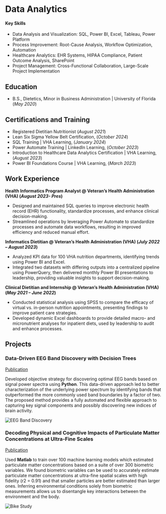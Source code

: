 # Data Analytics

#### Key Skills
- Data Analysis and Visualization: SQL, Power BI, Excel, Tableau, Power Platform
- Process Improvement: Root-Cause Analysis, Workflow Optimization, Automation
- Healthcare Analytics: EHR Systems, HIPAA Compliance, Patient Outcome Analysis, SharePoint
- Project Management: Cross-Functional Collaboration, Large-Scale Project Implementation


## Education	        		
- B.S., Dietetics, Minor in Business Administration | University of Florida (_May 2020_)

## Certifications and Training
- Registered Dietitian Nutritionist (_August 2021_)
- Lean Six Sigma Yellow Belt Certification, (_October 2024_)
- SQL Training | VHA Learning, (_January 2024_)
- Power Automate Training | LinkedIn Learning, (_October 2023_)
- Introduction to Healthcare Data Analytics Certification | VHA Learning, (_August 2023_)
- Power BI Foundations Course | VHA Learning, (_March 2023_)

## Work Experience
**Health Informatics Program Analyst  @ Veteran’s Health Administration (VHA) (_August 2023- Pres_)**
- Designed and maintained SQL queries to improve electronic health record (EHR) functionality,  standardize processes, and enhance clinical decision-making.
- Streamlined operations by leveraging Power Automate to standardize processes and automate data workflows, resulting in improved efficiency and reduced manual effort.


**Informatics Dietitian  @ Veteran’s Health Administration (VHA) (_July 2022 – August 2023_)**
- Analyzed KPI data for 100 VHA  nutrition departments, identifying trends using Power BI and Excel.
- Integrated two datasets with differing outputs into a centralized pipeline using PowerQuery, then delivered monthly Power BI presentations to leadership, providing valuable insights to support decision-making.

**Clinical Dietitian and Internship   @ Veteran’s Health Administration (VHA) (_May 2021 – June 2022_)**
- Conducted statistical analysis using SPSS to compare the efficacy of virtual vs. in-person nutrition appointments, presenting findings to improve patient care strategies.
- Developed dynamic Excel dashboards to provide detailed macro- and micronutrient analyses for inpatient diets, used by leadership to audit and enhance processes.

## Projects
### Data-Driven EEG Band Discovery with Decision Trees
[Publication](https://www.mdpi.com/1424-8220/22/8/3048)

Developed objective strategy for discovering optimal EEG bands based on signal power spectra using **Python**. This data-driven approach led to better characterization of the underlying power spectrum by identifying bands that outperformed the more commonly used band boundaries by a factor of two. The proposed method provides a fully automated and flexible approach to capturing key signal components and possibly discovering new indices of brain activity.

![EEG Band Discovery](/assets/img/eeg_band_discovery.jpeg)

### Decoding Physical and Cognitive Impacts of Particulate Matter Concentrations at Ultra-Fine Scales
[Publication](https://www.mdpi.com/1424-8220/22/11/4240)

Used **Matlab** to train over 100 machine learning models which estimated particulate matter concentrations based on a suite of over 300 biometric variables. We found biometric variables can be used to accurately estimate particulate matter concentrations at ultra-fine spatial scales with high fidelity (r2 = 0.91) and that smaller particles are better estimated than larger ones. Inferring environmental conditions solely from biometric measurements allows us to disentangle key interactions between the environment and the body.

![Bike Study](/assets/img/bike_study.jpeg)
